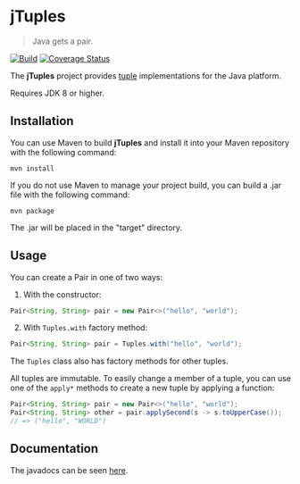 # jTuples

> Java gets a pair.

[![Build](https://api.travis-ci.org/git-afsantos/jTuples.svg)](https://travis-ci.org/git-afsantos/jTuples)
[![Coverage Status](https://coveralls.io/repos/github/git-afsantos/jTuples/badge.svg?branch=master)](https://coveralls.io/github/git-afsantos/jTuples?branch=master)

The **jTuples** project provides [tuple](http://en.wikipedia.org/wiki/Tuple) implementations for the Java platform.

Requires JDK 8 or higher.

## Installation

You can use Maven to build **jTuples** and install it into your Maven
repository with the following command:

```console
mvn install
```

If you do not use Maven to manage your project build, you can build a .jar
file with the following command:

```console
mvn package
```

The .jar will be placed in the "target" directory.

## Usage

You can create a Pair in one of two ways:

1. With the constructor:
  ```java
  Pair<String, String> pair = new Pair<>("hello", "world");
  ```

2. With `Tuples.with` factory method:
  ```java
  Pair<String, String> pair = Tuples.with("hello", "world");
  ```

The `Tuples` class also has factory methods for other tuples.

All tuples are immutable. To easily change a member of a tuple, you can use
one of the `apply*` methods to create a new tuple by applying a function:

```java
Pair<String, String> pair = new Pair<>("hello", "world");
Pair<String, String> other = pair.applySecond(s -> s.toUpperCase());
// => ("hello", "WORLD")
```

## Documentation

The javadocs can be seen [here](http://git-afsantos.github.io/jTuples/).
